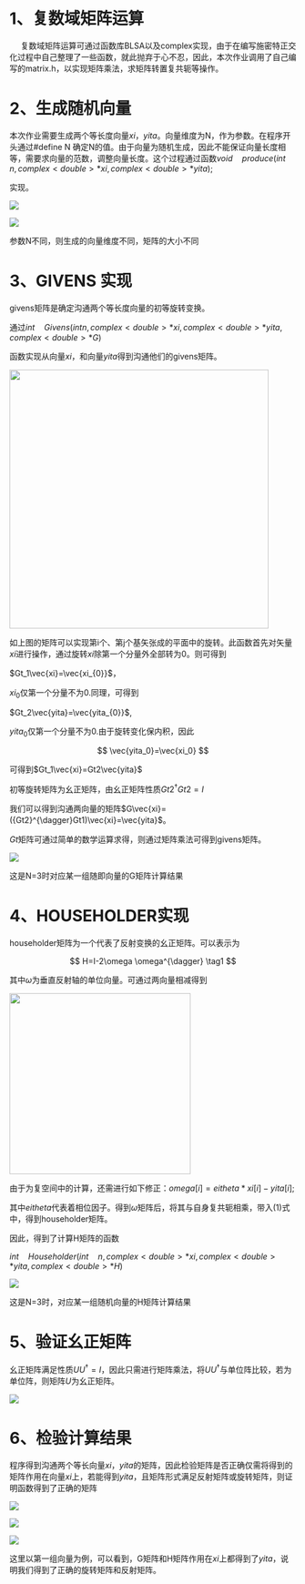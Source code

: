 # 1、复数域矩阵运算

     复数域矩阵运算可通过函数库BLSA以及complex实现，由于在编写施密特正交化过程中自己整理了一些函数，就此抛弃于心不忍，因此，本次作业调用了自己编写的matrix.h，以实现矩阵乘法，求矩阵转置复共轭等操作。
     

# 2、生成随机向量

本次作业需要生成两个等长度向量$xi$，$yita$。向量维度为N，作为参数。在程序开头通过#define N  确定N的值。由于向量为随机生成，因此不能保证向量长度相等，需要求向量的范数，调整向量长度。这个过程通过函数$void\quad produce(int \quad n,complex<double>* xi, complex<double>* yita);$

实现。

![](C:\Users\lzy\Desktop\3.png)

![](C:\Users\lzy\Desktop\6.png)

参数N不同，则生成的向量维度不同，矩阵的大小不同

# 3、GIVENS 实现

givens矩阵是确定沟通两个等长度向量的初等旋转变换。

通过$int \quad Givens(int n, complex<double>* xi, complex<double>* yita, complex<double>* G)$

函数实现从向量$xi$，和向量$yita$得到沟通他们的givens矩阵。

<img title="" src="file:///C:/Users/lzy/Desktop/@FT0A__@F3DVQLEK$)}V4{7.png" alt="" width="455">

如上图的矩阵可以实现第i个、第j个基矢张成的平面中的旋转。此函数首先对矢量$xi$进行操作，通过旋转$xi$除第一个分量外全部转为0。则可得到

$Gt_1\vec{xi}=\vec{xi_{0}}$，

$xi_{0}$仅第一个分量不为0.同理，可得到

$Gt_2\vec{yita}=\vec{yita_{0}}$,

$yita_0$仅第一个分量不为0.由于旋转变化保内积，因此

$$
\vec{yita_0}=\vec{xi_0}
$$

可得到$Gt_1\vec{xi}=Gt2\vec{yita}$

初等旋转矩阵为幺正矩阵，由幺正矩阵性质${Gt2}^{\dagger}{Gt2}=I$

我们可以得到沟通两向量的矩阵$G\vec{xi}=({Gt2}^{\dagger}Gt1)\vec{xi}=\vec{yita}$。

$Gt$矩阵可通过简单的数学运算求得，则通过矩阵乘法可得到givens矩阵。

![](C:\Users\lzy\Desktop\8.png)

这是N=3时对应某一组随即向量的G矩阵计算结果



# 4、HOUSEHOLDER实现

householder矩阵为一个代表了反射变换的幺正矩阵。可以表示为

$$
H=I-2\omega \omega^{\dagger}  
\tag1
$$

其中$\omega$为垂直反射轴的单位向量。可通过两向量相减得到

<img title="" src="file:///C:/Users/lzy/Desktop/M`PAUG~A5V17@]GD9L%0HCJ.png" alt="" width="318">

由于为复空间中的计算，还需进行如下修正：$ omega[i] = eitheta * xi[i] - yita[i];$

其中$eitheta$代表着相位因子。得到$\omega$矩阵后，将其与自身复共轭相乘，带入$(1)$式中，得到householder矩阵。



因此，得到了计算H矩阵的函数

$int\quad Householder(int\quad n, complex<double>* xi, complex<double>* yita, complex<double>* H)$

![](C:\Users\lzy\Desktop\7.png)

这是N=3时，对应某一组随机向量的H矩阵计算结果

# 5、验证幺正矩阵

幺正矩阵满足性质$UU^{\dagger}=I$，因此只需进行矩阵乘法，将$UU^{\dagger}$与单位阵比较，若为单位阵，则矩阵$U$为幺正矩阵。

![](C:\Users\lzy\Desktop\2.png)





# 6、检验计算结果

程序得到沟通两个等长向量$xi$，$yita$的矩阵，因此检验矩阵是否正确仅需将得到的矩阵作用在向量$xi$上，若能得到$yita$，且矩阵形式满足反射矩阵或旋转矩阵，则证明函数得到了正确的矩阵

![](C:\Users\lzy\Desktop\3.png)

![](C:\Users\lzy\Desktop\4.png)

![](C:\Users\lzy\Desktop\5.png)

这里以第一组向量为例，可以看到，G矩阵和H矩阵作用在$xi$上都得到了$yita$，说明我们得到了正确的旋转矩阵和反射矩阵。

